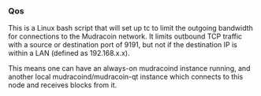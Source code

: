 ### Qos ###

This is a Linux bash script that will set up tc to limit the outgoing bandwidth for connections to the Mudracoin network. It limits outbound TCP traffic with a source or destination port of 9191, but not if the destination IP is within a LAN (defined as 192.168.x.x).

This means one can have an always-on mudracoind instance running, and another local mudracoind/mudracoin-qt instance which connects to this node and receives blocks from it.
